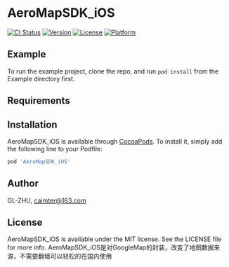 # AeroMapSDK_iOS

[![CI Status](http://img.shields.io/travis/GL-ZHU/AeroMapSDK_iOS.svg?style=flat)](https://travis-ci.org/GL-ZHU/AeroMapSDK_iOS)
[![Version](https://img.shields.io/cocoapods/v/AeroMapSDK_iOS.svg?style=flat)](http://cocoapods.org/pods/AeroMapSDK_iOS)
[![License](https://img.shields.io/cocoapods/l/AeroMapSDK_iOS.svg?style=flat)](http://cocoapods.org/pods/AeroMapSDK_iOS)
[![Platform](https://img.shields.io/cocoapods/p/AeroMapSDK_iOS.svg?style=flat)](http://cocoapods.org/pods/AeroMapSDK_iOS)

## Example

To run the example project, clone the repo, and run `pod install` from the Example directory first.

## Requirements

## Installation

AeroMapSDK_iOS is available through [CocoaPods](http://cocoapods.org). To install
it, simply add the following line to your Podfile:

```ruby
pod 'AeroMapSDK_iOS'
```

## Author

GL-ZHU, caimter@163.com

## License

AeroMapSDK_iOS is available under the MIT license. See the LICENSE file for more info.
AeroMapSDK_iOS是对GoogleMap的封装，改变了地图数据来源，不需要翻墙可以轻松的在国内使用
